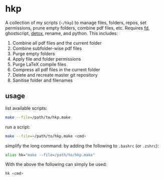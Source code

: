 # hkp

A collection of my scripts (`~/hkp`) to manage files, folders, repos, set permissions, prune empty folders, combine pdf files, etc. Requires [fd], ghostscript, [detox][d], rename, and python. This includes:

1. Combine all pdf files and the current folder
2. Combine subfolder-wise pdf files
3. Purge empty folders
4. Apply file and folder permissions
5. Purge LaTeX compile files
6. Compress all pdf files in the current folder
7. Delete and recreate master git repository
8. Sanitise folder and filenames

## usage

list available scripts:

```bash
make --file=/path/to/hkp.make
```

run a script:

```bash
make --file=~/path/to/hkp.make <cmd>
```

simplify the long command: by adding the following to `.bashrc` (or `.zshrc`):

```bash
alias hk="make --file=/path/to/hkp.make"
```

With the above the following can simply be used:

```bash
hk <cmd>
```

[d]: https://github.com/dharple/detox
[fd]: https://github.com/sharkdp/fd "A simple, fast and friendly alternative to find"
